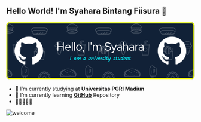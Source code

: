 ## Hello World! I'm Syahara Bintang Fiisura  👋

![syahara](/img/github-header-image.png)

<!--
**syaharabf/syaharabf** is a ✨ _special_ ✨ repository because its `README.md` (this file) appears on your GitHub profile.

Here are some ideas to get you started:

- 🔭 I’m currently working on ...
- 🌱 I’m currently learning ...
- 👯 I’m looking to collaborate on ...
- 🤔 I’m looking for help with ...
- 💬 Ask me about ...
- 📫 How to reach me: ...
- 😄 Pronouns: ...
- ⚡ Fun fact: ...
-->
- 🔭 I’m currently studying at **Universitas PGRI Madiun**
- 🌱 I’m currently learning [**GitHub**](https://github.com/) Repository
- 🤩🤩🤩🤩🤩

![welcome](https://media1.tenor.com/m/hK-GRMQqhjUAAAAC/peach-goma-goma-peach.gif)